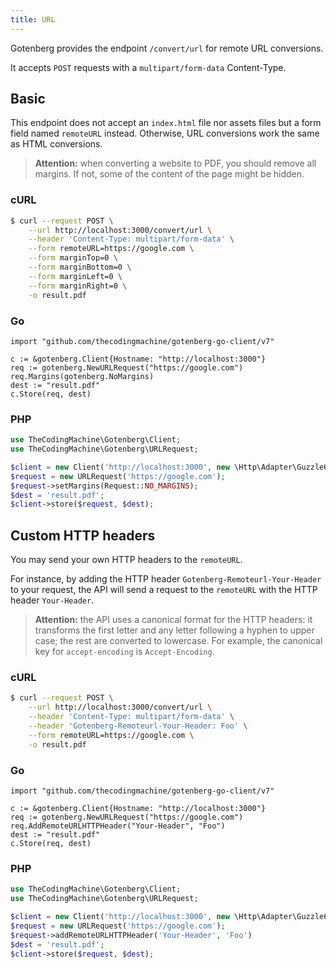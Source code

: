```yaml
---
title: URL
---
```


Gotenberg provides the endpoint `/convert/url` for remote URL conversions.

It accepts `POST` requests with a `multipart/form-data` Content-Type.

## Basic

This endpoint does not accept an `index.html` file nor assets files but a form field
named `remoteURL` instead. Otherwise, URL conversions work the same as HTML conversions.

> **Attention:** when converting a website to PDF, you should remove all margins.
> If not, some of the content of the page might be hidden.

### cURL

```bash
$ curl --request POST \
    --url http://localhost:3000/convert/url \
    --header 'Content-Type: multipart/form-data' \
    --form remoteURL=https://google.com \
    --form marginTop=0 \
    --form marginBottom=0 \
    --form marginLeft=0 \
    --form marginRight=0 \
    -o result.pdf
```

### Go

```golang
import "github.com/thecodingmachine/gotenberg-go-client/v7"

c := &gotenberg.Client{Hostname: "http://localhost:3000"}
req := gotenberg.NewURLRequest("https://google.com")
req.Margins(gotenberg.NoMargins)
dest := "result.pdf"
c.Store(req, dest)
```

### PHP

```php
use TheCodingMachine\Gotenberg\Client;
use TheCodingMachine\Gotenberg\URLRequest;

$client = new Client('http://localhost:3000', new \Http\Adapter\Guzzle6\Client());
$request = new URLRequest('https://google.com');
$request->setMargins(Request::NO_MARGINS);
$dest = 'result.pdf';
$client->store($request, $dest);
```

## Custom HTTP headers

You may send your own HTTP headers to the `remoteURL`.

For instance, by adding the HTTP header `Gotenberg-Remoteurl-Your-Header` to your request,
the API will send a request to the `remoteURL` with the HTTP header `Your-Header`.

> **Attention:** the API uses a canonical format for the HTTP headers:
> it transforms the first
> letter and any letter following a hyphen to upper case;
> the rest are converted to lowercase. For example, the
> canonical key for `accept-encoding` is `Accept-Encoding`.

### cURL

```bash
$ curl --request POST \
    --url http://localhost:3000/convert/url \
    --header 'Content-Type: multipart/form-data' \
    --header 'Gotenberg-Remoteurl-Your-Header: Foo' \
    --form remoteURL=https://google.com \
    -o result.pdf
```

### Go

```golang
import "github.com/thecodingmachine/gotenberg-go-client/v7"

c := &gotenberg.Client{Hostname: "http://localhost:3000"}
req := gotenberg.NewURLRequest("https://google.com")
req.AddRemoteURLHTTPHeader("Your-Header", "Foo")
dest := "result.pdf"
c.Store(req, dest)
```

### PHP

```php
use TheCodingMachine\Gotenberg\Client;
use TheCodingMachine\Gotenberg\URLRequest;

$client = new Client('http://localhost:3000', new \Http\Adapter\Guzzle6\Client());
$request = new URLRequest('https://google.com');
$request->addRemoteURLHTTPHeader('Your-Header', 'Foo')
$dest = 'result.pdf';
$client->store($request, $dest);
```

